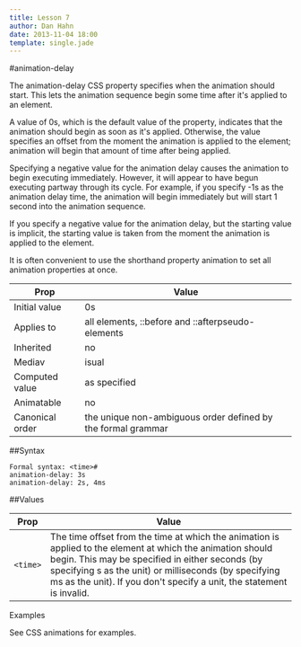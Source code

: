 ```yaml
---
title: Lesson 7
author: Dan Hahn
date: 2013-11-04 18:00
template: single.jade
---
```


#animation-delay

The animation-delay CSS property specifies when the animation should start. This lets the animation sequence begin some time after it's applied to an element.

A value of 0s, which is the default value of the property, indicates that the animation should begin as soon as it's applied. Otherwise, the value specifies an offset from the moment the animation is applied to the element; animation will begin that amount of time after being applied.

Specifying a negative value for the animation delay causes the animation to begin executing immediately. However, it will appear to have begun executing partway through its cycle. For example, if you specify -1s as the animation delay time, the animation will begin immediately but will start 1 second into the animation sequence.

If you specify a negative value for the animation delay, but the starting value is implicit, the starting value is taken from the moment the animation is applied to the element.

It is often convenient to use the shorthand property animation to set all animation properties at once.

Prop|Value
---|---
Initial value|0s
Applies to|all elements, ::before and ::afterpseudo-elements
Inherited|no
Mediav|isual
Computed value |as specified
Animatable|no
Canonical order|the unique non-ambiguous order defined by the formal grammar

##Syntax

	Formal syntax: <time>#
	animation-delay: 3s
	animation-delay: 2s, 4ms

##Values

Prop|Value
---|---
`<time>`|The time offset from the time at which the animation is applied to the element at which the animation should begin. This may be specified in either seconds (by specifying s as the unit) or milliseconds (by specifying ms as the unit). If you don't specify a unit, the statement is invalid.
Examples

See CSS animations for examples.